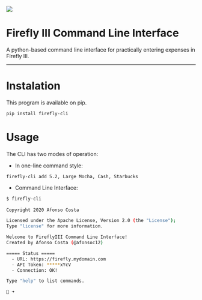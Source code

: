 ![](https://www.firefly-iii.org/static/img/logo-small-new.png)

# Firefly III Command Line Interface

A python-based command line interface for practically entering expenses in Firefly III.

---
# Instalation
This program is available on pip.
```shell
pip install firefly-cli
```

# Usage
The CLI has two modes of operation:
  - In one-line command style:
    
```shell
firefly-cli add 5.2, Large Mocha, Cash, Starbucks
```
  
  - Command Line Interface:
  
```bash
$ firefly-cli
    
Copyright 2020 Afonso Costa

Licensed under the Apache License, Version 2.0 (the "License");
Type "license" for more information.

Welcome to FireflyIII Command Line Interface!
Created by Afonso Costa (@afonsoc12)

===== Status =====
  - URL: https://firefly.mydomain.com
  - API Token: *****xYcV
  - Connection: OK!

Type "help" to list commands.

🐷 ➜
```